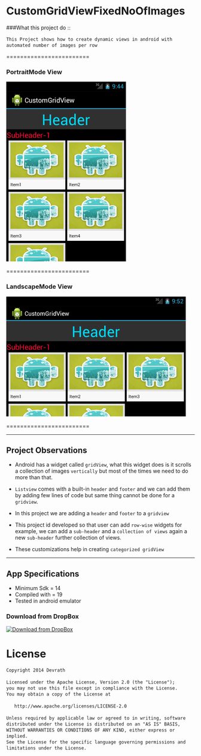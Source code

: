 # CustomGridViewFixedNoOfImages

###What this project do :: 

    This Project shows how to create dynamic views in android with automated number of images per row
    
========================

### PortraitMode View
![CustomGridViewFixedNoOfImages-Portrait](https://github.com/devrath/CustomGridViewFixedNoOfImages/blob/master/snapshot_portrait.gif)          

========================

### LandscapeMode View
![CustomGridViewFixedNoOfImages-Landscape](https://github.com/devrath/CustomGridViewFixedNoOfImages/blob/master/snapshot_landscape.gif)

========================



---

## Project Observations

* Android has a widget called `gridView`, what this widget does is it scrolls a collection of images `vertically` but most of the times we need to do more than that.

* `Listview` comes with a built-in `header` and `footer` and we can add them by adding few lines of code but same thing cannot be done for a `gridview`.

* In this project we are adding a `header` and `footer` to a `gridview`

* This project id developed so that user can add `row-wise` widgets for example, we can add a `sub-header` and a `collection of views` again a new `sub-header` further collection of views.

* These customizations help in creating `categorized gridView`  

---

## App Specifications

* Minimum Sdk = 14
* Compiled with = 19
* Tested in android emulator

### Download from DropBox
[![Download from DropBox](https://dt8kf6553cww8.cloudfront.net/static/images/icons/blue_dropbox_glyph-vflJ8-C5d.png)](https://www.dropbox.com/s/z6vvqa1k3gkq497/CustomGridViewAdvanced.rar)


License
=======

    Copyright 2014 Devrath
    
    Licensed under the Apache License, Version 2.0 (the "License");
    you may not use this file except in compliance with the License.
    You may obtain a copy of the License at

       http://www.apache.org/licenses/LICENSE-2.0

    Unless required by applicable law or agreed to in writing, software
    distributed under the License is distributed on an "AS IS" BASIS,
    WITHOUT WARRANTIES OR CONDITIONS OF ANY KIND, either express or implied.
    See the License for the specific language governing permissions and
    limitations under the License.

